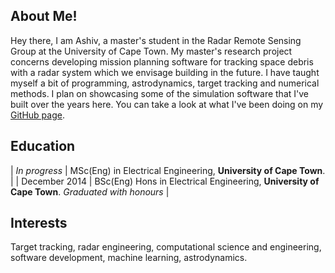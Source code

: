 ## About Me!
Hey there, I am Ashiv, a master's student in the Radar Remote Sensing Group at the University of Cape Town. My master's research project concerns developing mission planning software for tracking space debris with a radar system which we envisage building in the future. I have taught myself a bit of programming, astrodynamics, target tracking and numerical methods. I plan on showcasing some of the simulation software that I've built over the years here. You can take a look at what I've been doing on my [GitHub page](https://github.com/AshivDhondea?tab=repositories).

## Education

| *In progress*  | MSc(Eng) in Electrical Engineering, **University of Cape Town**.  |
| December 2014  | BSc(Eng) Hons in Electrical Engineering, **University of Cape Town**. *Graduated with honours*  |

## Interests
Target tracking, radar engineering, computational science and engineering, software development, machine learning, astrodynamics.
